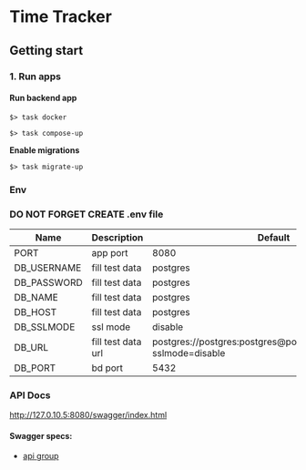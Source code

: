 # Time Tracker

## Getting start



### 1. Run apps

#### Run backend app

```
$> task docker
```

```
$> task compose-up
```

**Enable migrations**

```
$> task migrate-up
```


### Env

### DO NOT FORGET CREATE .env file

| Name                               | Description                                                             | Default                                                             |
|------------------------------------|-------------------------------------------------------------------------|---------------------------------------------------------------------|
| PORT                               | app port                                                                | 8080                                                                |
| DB_USERNAME                        | fill test data                                                          | postgres                                                            |
| DB_PASSWORD                        | fill test data                                                          | postgres                                                            |
| DB_NAME                            | fill test data                                                          | postgres                                                            |
| DB_HOST                            | fill test data                                                          | postgres                                                            |  
| DB_SSLMODE                         | ssl mode                                                                | disable                                                             |
| DB_URL                             | fill test data url                                                      | postgres://postgres:postgres@postgres:5432/postgres?sslmode=disable |
| DB_PORT                            | bd port                                                                 | 5432                                                                |





### API Docs


http://127.0.10.5:8080/swagger/index.html


#### Swagger specs:
- [api group](./docs/swagger.yaml)

